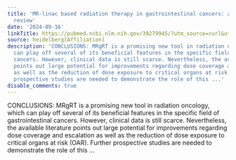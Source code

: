 ```yaml
---
title: 'MR-linac based radiation therapy in gastrointestinal cancers: a narrative
  review'
date: '2024-09-16'
linkTitle: https://pubmed.ncbi.nlm.nih.gov/39279945/?utm_source=curl&utm_medium=rss&utm_campaign=pubmed-2&utm_content=1FakS-2QOkCT8HsMOQP1bCRQ4YzyumYOmxmF0moLsQ3dFB1E9V&fc=20220326224207&ff=20240916193848&v=2.18.0.post9+e462414
source: heidelberg[Affiliation]
description: 'CONCLUSIONS: MRgRT is a promising new tool in radiation oncology, which
  can play off several of its beneficial features in the specific field of gastrointestinal
  cancers. However, clinical data is still scarce. Nevertheless, the available literature
  points out large potential for improvements regarding dose coverage and escalation
  as well as the reduction of dose exposure to critical organs at risk (OAR). Further
  prospective studies are needed to demonstrate the role of this ...'
disable_comments: true
---
```

CONCLUSIONS: MRgRT is a promising new tool in radiation oncology, which can play off several of its beneficial features in the specific field of gastrointestinal cancers. However, clinical data is still scarce. Nevertheless, the available literature points out large potential for improvements regarding dose coverage and escalation as well as the reduction of dose exposure to critical organs at risk (OAR). Further prospective studies are needed to demonstrate the role of this ...